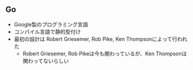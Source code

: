 
## Go

* Google製のプログラミング言語
* コンパイル言語で静的型付け
* 最初の設計は Robert Griesemer, Rob Pike, Ken Thompsonによって行われた
  * Robert Griesemer, Rob Pikeは今も関わっているが、Ken Thompsonは関わってないらしい
